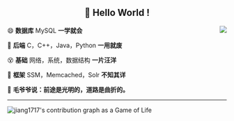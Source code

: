 <h2 align="center"> 👋 Hello World ! </h2>

<img align="right" src="https://github-readme-stats.anuraghazra1.vercel.app/api?username=jiang1717&layout=default"/>

😄 **数据库**  MySQL                       **一学就会**

😤 **后端**  C，C++，Java，Python            **一用就废**

😵 **基础**  网络，系统，数据结构               **一片汪洋**

🤪 **框架**  SSM，Memcached，Solr            **不知其详**

🌌 **毛爷爷说：前途是光明的，道路是曲折的。**

---

![jiang1717's contribution graph as a Game of Life](https://github4life.herokuapp.com/jiang1717.gif)
